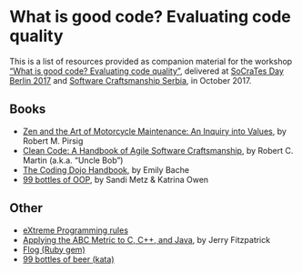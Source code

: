 # What is good code? Evaluating code quality

This is a list of resources provided as companion material for the workshop [“What is good code? Evaluating code quality”](https://www.meetup.com/Software-Craftsmanship-Serbia/events/244400269/), delivered at [SoCraTes Day Berlin 2017](https://www.meetup.com/Software-Craftsmanship-Berlin/events/241973901/) and [Software Craftsmanship Serbia](https://www.meetup.com/Software-Craftsmanship-Serbia/), in October 2017.

## Books

* [Zen and the Art of Motorcycle Maintenance: An Inquiry into Values](https://en.wikipedia.org/wiki/Zen_and_the_Art_of_Motorcycle_Maintenance), by Robert M. Pirsig
* [Clean Code: A Handbook of Agile Software Craftsmanship](https://www.amazon.com/Clean-Code-Handbook-Software-Craftsmanship/dp/0132350882), by Robert C. Martin (a.k.a. “Uncle Bob”)
* [The Coding Dojo Handbook](https://leanpub.com/codingdojohandbook), by Emily Bache
* [99 bottles of OOP](https://www.sandimetz.com/99bottles/), by Sandi Metz & Katrina Owen


## Other

* [eXtreme Programming rules](http://www.extremeprogramming.org/rules.html)
* [Applying the ABC Metric to C, C++, and Java](http://www.softwarerenovation.com/ABCMetric.pdf), by Jerry Fitzpatrick
* [Flog (Ruby gem)](https://github.com/seattlerb/flog)
* [99 bottles of beer (kata)](https://rosettacode.org/wiki/99_Bottles_of_Beer)
